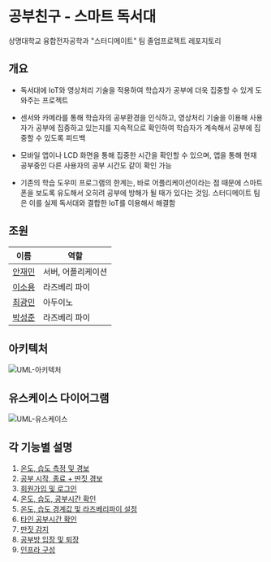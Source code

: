# 공부친구 - 스마트 독서대
상명대학교 융합전자공학과 "스터디메이트" 팀 졸업프로젝트 레포지토리
## 개요
* 독서대에 IoT와 영상처리 기술을 적용하여 학습자가 공부에 더욱 집중할 수 있게 도와주는 프로젝트

* 센서와 카메라를 통해 학습자의 공부환경을 인식하고, 영상처리 기술을 이용해 사용자가 공부에 집중하고 있는지를 지속적으로 확인하여 학습자가 계속해서 공부에 집중할 수 있도록 피드백

* 모바일 앱이나 LCD 화면을 통해 집중한 시간을 확인할 수 있으며, 앱을 통해 현재 공부중인 다른 사용자의 공부 시간도 같이 확인 가능

* 기존의 학습 도우미 프로그램의 한계는, 바로 어플리케이션이라는 점 때문에 스마트폰을 보도록 유도해서 오히려 공부에 방해가 될 때가 있다는 것임. 스터디메이트 팀은 이를 실제 독서대와 결합한 IoT를 이용해서 해결함
## 조원
| 이름                                    |              역할 |
| --------------------------------------- | ---------------- |
| [안재민](https://github.com/veryneuron) | 서버, 어플리케이션 |
| [이소용](https://github.com/iot-lsy)    | 라즈베리 파이      |
| [최광민](https://github.com/KwangMinChoi1)    | 아두이노     |
| [박성준](https://github.com/park-sungjune)    | 라즈베리 파이 |
## 아키텍처
![UML-아키텍처](https://user-images.githubusercontent.com/29668913/187029125-3ec58179-c597-470c-993b-b7b9db18e9f9.jpg)
## 유스케이스 다이어그램
![UML-유스케이스](https://user-images.githubusercontent.com/29668913/187030398-db27dfa3-129b-445d-aa68-c1cfe99dfacb.jpg)
## 각 기능별 설명
1. [온도, 습도 측정 및 경보](https://github.com/veryneuron/study_mate_project/blob/da1b9abe123402b2714c7965a77728ff7281bedf/doc/%EC%98%A8%EB%8F%84,%20%EC%8A%B5%EB%8F%84%20%EC%B8%A1%EC%A0%95%20%EB%B0%8F%20%EA%B2%BD%EB%B3%B4.md)
2. [공부 시작, 종료 + 딴짓 경보](https://github.com/veryneuron/study_mate_project/blob/da1b9abe123402b2714c7965a77728ff7281bedf/doc/%EA%B3%B5%EB%B6%80%20%EC%8B%9C%EC%9E%91,%20%EC%A2%85%EB%A3%8C%20+%20%EB%94%B4%EC%A7%93%20%EA%B2%BD%EB%B3%B4.md)
3. [회원가입 및 로그인](https://github.com/veryneuron/study_mate_project/blob/da1b9abe123402b2714c7965a77728ff7281bedf/doc/%ED%9A%8C%EC%9B%90%EA%B0%80%EC%9E%85%20%EB%B0%8F%20%EB%A1%9C%EA%B7%B8%EC%9D%B8.md)
4. [온도, 습도, 공부시간 확인](https://github.com/veryneuron/study_mate_project/blob/da1b9abe123402b2714c7965a77728ff7281bedf/doc/%EC%98%A8%EB%8F%84,%20%EC%8A%B5%EB%8F%84,%20%EA%B3%B5%EB%B6%80%EC%8B%9C%EA%B0%84%20%ED%99%95%EC%9D%B8.md)
5. [온도, 습도 경계값 및 라즈베리파이 설정](https://github.com/veryneuron/study_mate_project/blob/da1b9abe123402b2714c7965a77728ff7281bedf/doc/%EC%98%A8%EB%8F%84,%20%EC%8A%B5%EB%8F%84%20%EA%B2%BD%EA%B3%84%EA%B0%92%20%EB%B0%8F%20%EB%9D%BC%EC%A6%88%EB%B2%A0%EB%A6%AC%ED%8C%8C%EC%9D%B4%20%EC%84%A4%EC%A0%95.md)
6. [타인 공부시간 확인](https://github.com/veryneuron/study_mate_project/blob/da1b9abe123402b2714c7965a77728ff7281bedf/doc/%ED%83%80%EC%9D%B8%20%EA%B3%B5%EB%B6%80%EC%8B%9C%EA%B0%84%20%ED%99%95%EC%9D%B8.md)
7. [딴짓 감지](https://github.com/veryneuron/study_mate_project/blob/da1b9abe123402b2714c7965a77728ff7281bedf/doc/%EB%94%B4%EC%A7%93%20%EA%B0%90%EC%A7%80.md)
8. [공부방 입장 및 퇴장](https://github.com/veryneuron/study_mate_project/blob/da1b9abe123402b2714c7965a77728ff7281bedf/doc/%EA%B3%B5%EB%B6%80%EB%B0%A9%20%EC%9E%85%EC%9E%A5%20%EB%B0%8F%20%ED%87%B4%EC%9E%A5.md)
9. [인프라 구성](https://github.com/veryneuron/study_mate_project/blob/da1b9abe123402b2714c7965a77728ff7281bedf/doc/%EC%9D%B8%ED%94%84%EB%9D%BC%20%EA%B5%AC%EC%84%B1.md)
